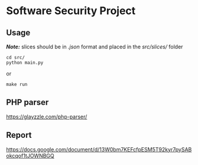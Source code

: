 # Software Security Project


## Usage
*__Note:__* slices should be in *.json* format and placed in the *src/slices/* folder

    cd src/
    python main.py
	
or
	
	make run
	


## PHP parser
https://glayzzle.com/php-parser/


	
## Report
https://docs.google.com/document/d/13W0bm7KEFcfpESM5T92kyr7pySABokcqof1tJOWNBGQ
	
